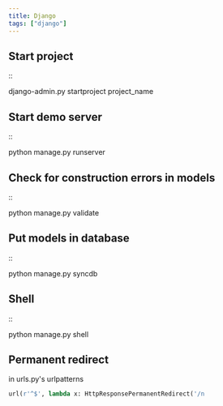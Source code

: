 ```yaml
---
title: Django
tags: ["django"]
---
```


Start project
-------------

::

 django-admin.py startproject project_name

Start demo server
-----------------

::

 python manage.py runserver

Check for construction errors in models
---------------------------------------

::

 python manage.py validate

Put models in database
----------------------

::

 python manage.py syncdb

Shell
-----

::

 python manage.py shell

Permanent redirect
------------------

in urls.py's urlpatterns

```python
url(r'^$', lambda x: HttpResponsePermanentRedirect('/n
```
